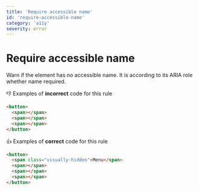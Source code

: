```yaml
---
title: 'Require accessible name'
id: 'require-accessible-name'
category: 'a11y'
severity: error
---
```


# Require accessible name

Warn if the element has no accessible name. It is according to its ARIA role whether name required.

👎 Examples of **incorrect** code for this rule

```html
<button>
  <span></span>
  <span></span>
  <span></span>
</button>
```

👍 Examples of **correct** code for this rule

```html
<button>
  <span class="visually-hidden">Menu</span>
  <span></span>
  <span></span>
  <span></span>
</button>
```
